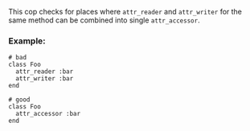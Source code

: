 This cop checks for places where `attr_reader` and `attr_writer`
for the same method can be combined into single `attr_accessor`.

### Example:
    # bad
    class Foo
      attr_reader :bar
      attr_writer :bar
    end

    # good
    class Foo
      attr_accessor :bar
    end

